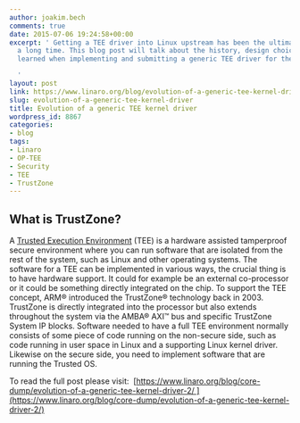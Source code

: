 ```yaml
---
author: joakim.bech
comments: true
date: 2015-07-06 19:24:58+00:00
excerpt: ' Getting a TEE driver into Linux upstream has been the ultimate goal for
  a long time. This blog post will talk about the history, design choices and lessons
  learned when implementing and submitting a generic TEE driver for the Linux kernel.

  '
layout: post
link: https://www.linaro.org/blog/evolution-of-a-generic-tee-kernel-driver/
slug: evolution-of-a-generic-tee-kernel-driver
title: Evolution of a generic TEE kernel driver
wordpress_id: 8867
categories:
- blog
tags:
- Linaro
- OP-TEE
- Security
- TEE
- TrustZone
---
```


## **What is TrustZone?**




A [Trusted Execution Environment](http://en.wikipedia.org/wiki/Trusted_execution_environment) (TEE) is a hardware assisted tamperproof secure environment where you can run software that are isolated from the rest of the system, such as Linux and other operating systems. The software for a TEE can be implemented in various ways, the crucial thing is to have hardware support. It could for example be an external co-processor or it could be something directly integrated on the chip. To support the TEE concept, ARM® introduced the TrustZone® technology back in 2003. TrustZone is directly integrated into the processor but also extends throughout the system via the AMBA® AXI™ bus and specific TrustZone System IP blocks. Software needed to have a full TEE environment normally consists of some piece of code running on the non-secure side, such as code running in user space in Linux and a supporting Linux kernel driver. Likewise on the secure side, you need to implement software that are running the Trusted OS.




To read the full post please visit:  [https://www.linaro.org/blog/core-dump/evolution-of-a-generic-tee-kernel-driver-2/ ](https://www.linaro.org/blog/core-dump/evolution-of-a-generic-tee-kernel-driver-2/)
